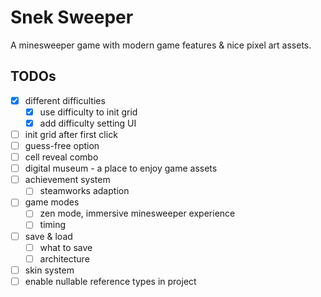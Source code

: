 ﻿# Snek Sweeper

A minesweeper game with modern game features & nice pixel art assets.

## TODOs

- [x] different difficulties
  - [x] use difficulty to init grid
  - [x] add difficulty setting UI
- [ ] init grid after first click
- [ ] guess-free option
- [ ] cell reveal combo
- [ ] digital museum - a place to enjoy game assets
- [ ] achievement system
  - [ ] steamworks adaption
- [ ] game modes
  - [ ] zen mode, immersive minesweeper experience
  - [ ] timing
- [ ] save & load
  - [ ] what to save
  - [ ] architecture
- [ ] skin system
- [ ] enable nullable reference types in project
